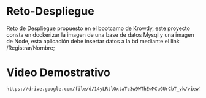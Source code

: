 # Reto-Despliegue
Reto de Despliegue propuesto en el bootcamp de Krowdy, este proyecto consta en dockerizar la imagen de una base de datos Mysql y una imagen de Node, esta aplicación debe insertar datos a la bd mediante el link /Registrar/Nombre;


# Video Demostrativo 
```bash 
https://drive.google.com/file/d/14yLRtlOxtaTc3w9WThEwMCuGUrCbT_vk/view?usp=sharing
```

